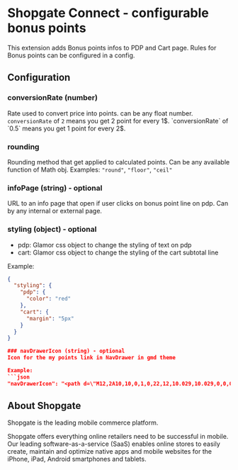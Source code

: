 # Shopgate Connect - configurable bonus points

This extension adds Bonus points infos to PDP and Cart page.
Rules for Bonus points can be configured in a config.

## Configuration

### conversionRate (number)
Rate used to convert price into points. can be any float number.
`conversionRate` of `2` means you get 2 point for every 1$.
`conversionRate` of `0.5` means you get 1 point for every 2$.

### rounding
Rounding method that get applied to calculated points. Can be any available function of Math obj.
Examples: `"round"`, `"floor"`, `"ceil"`

### infoPage (string) - optional
URL to an info page that open if user clicks on bonus point line on pdp. Can by any internal or external page.

### styling (object) - optional
- pdp: Glamor css object to change the styling of text on pdp
- cart: Glamor css object to change the styling of the cart subtotal line

Example:
```json
{
  "styling": {
    "pdp": {
      "color": "red"
    },
    "cart": {
      "margin": "5px"
    }
  }
}

### navDrawerIcon (string) - optional
Icon for the my points link in NavDrawer in gmd theme

Example:
```json
"navDrawerIcon": "<path d=\"M12,2A10,10,0,1,0,22,12,10.029,10.029,0,0,0,12,2Zm0,18a8,8,0,1,1,8-8A8.024,8.024,0,0,1,12,20Z\"/>\n<path d=\"M15.015,10.594l2.075-.14.93-1.1L14.2,9.614l-.741.886-2.244.156-.6.732,2.231-.148-.621.742-2.046.142-.605.732,2.034-.135-.653.781-3.536.229,3.257-3.9-4,.29L5.787,11.17l2.332-.154-2.4,2.863L4.844,14.9l9.035-.6.867-1.044-2,.13-.008-.013Z\"/>\n<path d=\"M19.121,11.5l-1.109.063.666-.826-.964.04-.691.843-.934.053-.6.731.946-.061-.647.789.989-.03.664-.824,1.087-.071Z\"/>\n"
```

## About Shopgate

Shopgate is the leading mobile commerce platform.

Shopgate offers everything online retailers need to be successful in mobile. Our leading
software-as-a-service (SaaS) enables online stores to easily create, maintain and optimize native
apps and mobile websites for the iPhone, iPad, Android smartphones and tablets.
